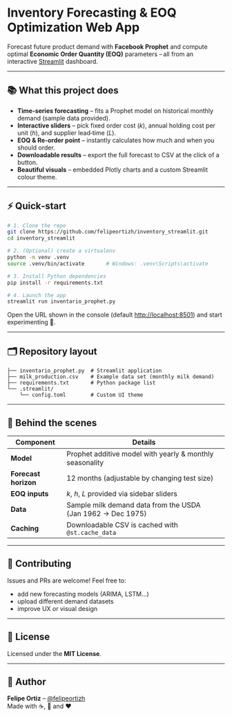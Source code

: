 # Inventory Forecasting & EOQ Optimization Web App

Forecast future product demand with **Facebook Prophet** and compute optimal **Economic Order Quantity (EOQ)** parameters – all from an interactive [Streamlit](https://streamlit.io/) dashboard.

---

## 📚 What this project does
* **Time‑series forecasting** – fits a Prophet model on historical monthly demand (sample data provided).
* **Interactive sliders** – pick fixed order cost (*k*), annual holding cost per unit (*h*), and supplier lead‑time (*L*).
* **EOQ & Re‑order point** – instantly calculates how much and when you should order.
* **Downloadable results** – export the full forecast to CSV at the click of a button.
* **Beautiful visuals** – embedded Plotly charts and a custom Streamlit colour theme.

---

## ⚡ Quick‑start

```bash
# 1. Clone the repo
git clone https://github.com/felipeortizh/inventory_streamlit.git
cd inventory_streamlit

# 2. (Optional) create a virtualenv
python -m venv .venv
source .venv/bin/activate       # Windows: .venv\Scripts\activate

# 3. Install Python dependencies
pip install -r requirements.txt

# 4. Launch the app
streamlit run inventario_prophet.py
```

Open the URL shown in the console (default <http://localhost:8501>) and start experimenting 🎉.

---

## 🗂️ Repository layout

```
├── inventario_prophet.py  # Streamlit application
├── milk_production.csv    # Example data set (monthly milk demand)
├── requirements.txt       # Python package list
└── .streamlit/
    └── config.toml        # Custom UI theme
```

---

## 🔬 Behind the scenes

| Component | Details |
|-----------|---------|
| **Model** | Prophet additive model with yearly & monthly seasonality |
| **Forecast horizon** | 12 months (adjustable by changing test size) |
| **EOQ inputs** | *k*, *h*, *L* provided via sidebar sliders |
| **Data** | Sample milk demand data from the USDA (Jan 1962 → Dec 1975) |
| **Caching** | Downloadable CSV is cached with `@st.cache_data` |

---

## 🤝 Contributing

Issues and PRs are welcome! Feel free to:

* add new forecasting models (ARIMA, LSTM…)
* upload different demand datasets
* improve UX or visual design

---

## 📜 License

Licensed under the **MIT License**.

---

## 🙋 Author

**Felipe Ortiz** – [@felipeortizh](https://github.com/felipeortizh)  
Made with ☕, 🐍 and ❤️
